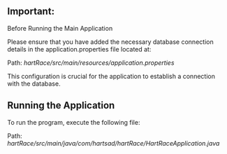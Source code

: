 ## Important:
Before Running the Main Application

Please ensure that you have added the necessary database connection details in the application.properties file located at:

Path: *hartRace/src/main/resources/application.properties*

This configuration is crucial for the application to establish a connection with the database.

## Running the Application
To run the program, execute the following file:

Path: *hartRace/src/main/java/com/hartsad/hartRace/HartRaceApplication.java*
